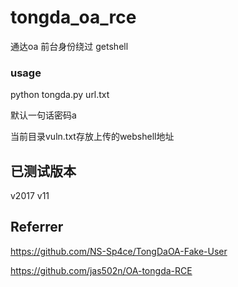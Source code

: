 # tongda_oa_rce
通达oa 前台身份绕过 getshell

### usage
python tongda.py url.txt

默认一句话密码a

当前目录vuln.txt存放上传的webshell地址
## 已测试版本
v2017   v11

## Referrer
https://github.com/NS-Sp4ce/TongDaOA-Fake-User

https://github.com/jas502n/OA-tongda-RCE
